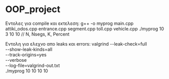 # OOP_project

Εντολες για compile και εκτελεση:
g++ -o myprog main.cpp attiki_odos.cpp entrance.cpp segment.cpp toll.cpp vehicle.cpp
./myprog 10 3 10 10    // N, Nsegs, K, Percent

Εντολη για ελεχνο απο leaks και errors:
valgrind --leak-check=full \
         --show-leak-kinds=all \
         --track-origins=yes \
         --verbose \
         --log-file=valgrind-out.txt \
         ./myprog 10 10 10 10
